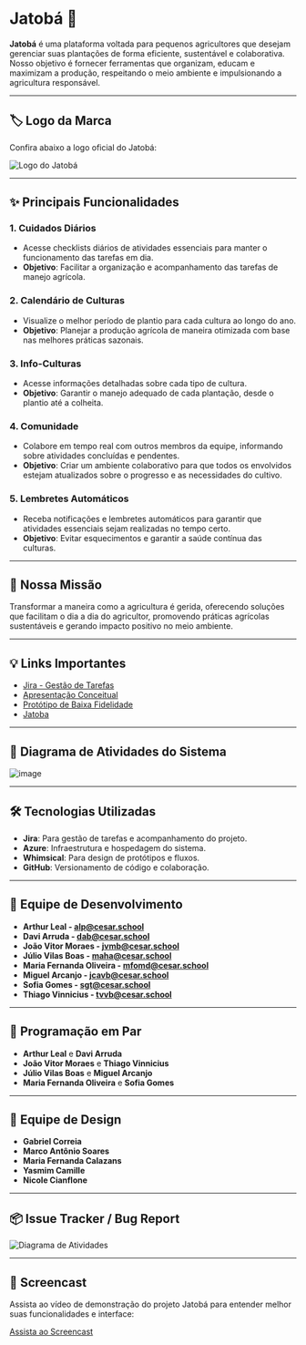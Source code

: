 # Jatobá 🌱

**Jatobá** é uma plataforma voltada para pequenos agricultores que desejam gerenciar suas plantações de forma eficiente, sustentável e colaborativa. Nosso objetivo é fornecer ferramentas que organizam, educam e maximizam a produção, respeitando o meio ambiente e impulsionando a agricultura responsável.

---

## 🏷️ Logo da Marca

Confira abaixo a logo oficial do Jatobá:

![Logo do Jatobá](https://github.com/user-attachments/assets/c488c0ef-c97b-418f-93da-bdf1b0882fcc)

---

## ✨ Principais Funcionalidades

### 1. **Cuidados Diários**
  - Acesse checklists diários de atividades essenciais para manter o funcionamento das tarefas em dia.
  - **Objetivo**: Facilitar a organização e acompanhamento das tarefas de manejo agrícola.

### 2. **Calendário de Culturas**
  - Visualize o melhor período de plantio para cada cultura ao longo do ano.
  - **Objetivo**: Planejar a produção agrícola de maneira otimizada com base nas melhores práticas sazonais.

### 3. **Info-Culturas**
  - Acesse informações detalhadas sobre cada tipo de cultura.
  - **Objetivo**: Garantir o manejo adequado de cada plantação, desde o plantio até a colheita.

### 4. **Comunidade**
  - Colabore em tempo real com outros membros da equipe, informando sobre atividades concluídas e pendentes.
  - **Objetivo**: Criar um ambiente colaborativo para que todos os envolvidos estejam atualizados sobre o progresso e as necessidades do cultivo.

### 5. **Lembretes Automáticos**
  - Receba notificações e lembretes automáticos para garantir que atividades essenciais sejam realizadas no tempo certo.
  - **Objetivo**: Evitar esquecimentos e garantir a saúde contínua das culturas.

---

## 🎯 Nossa Missão

Transformar a maneira como a agricultura é gerida, oferecendo soluções que facilitam o dia a dia do agricultor, promovendo práticas agrícolas sustentáveis e gerando impacto positivo no meio ambiente.

---

## 💡 Links Importantes

- [Jira - Gestão de Tarefas](https://cesar-grupo13.atlassian.net/jira/software/projects/KAN/boards/1)
- [Apresentação Conceitual](https://docs.google.com/document/d/1YcFWUKt5CzpJgBr-Ovjdaf_afpZoh-Ol2bMEGYuE8Uc/edit)
- [Protótipo de Baixa Fidelidade](https://whimsical.com/projetos-2-RQ9MwTocTEx5vwWRUrH7Qc)
- [Jatoba](https://djangodeploy2-asb8e9a3aye4accj.brazilsouth-01.azurewebsites.net/)

---

## 🔄 Diagrama de Atividades do Sistema

![image](https://github.com/user-attachments/assets/66542e1d-37c6-4d93-9549-2c1949d36f61)

---

## 🛠 Tecnologias Utilizadas

- **Jira**: Para gestão de tarefas e acompanhamento do projeto.
- **Azure**: Infraestrutura e hospedagem do sistema.
- **Whimsical**: Para design de protótipos e fluxos.
- **GitHub**: Versionamento de código e colaboração.

---

## 👥 Equipe de Desenvolvimento

- **Arthur Leal - alp@cesar.school**
- **Davi Arruda - dab@cesar.school**
- **João Vitor Moraes - jvmb@cesar.school**
- **Júlio Vilas Boas - maha@cesar.school**
- **Maria Fernanda Oliveira - mfomd@cesar.school**
- **Miguel Arcanjo - jcavb@cesar.school**
- **Sofia Gomes - sgt@cesar.school**
- **Thiago Vinnicius - tvvb@cesar.school**

---

## 👥 Programação em Par

- **Arthur Leal** e **Davi Arruda**
- **João Vitor Moraes** e **Thiago Vinnicius**
- **Júlio Vilas Boas** e **Miguel Arcanjo**
- **Maria Fernanda Oliveira** e **Sofia Gomes**

---

## 🎨 Equipe de Design

- **Gabriel Correia**
- **Marco Antônio Soares**
- **Maria Fernanda Calazans**
- **Yasmim Camille**
- **Nicole Cianflone**

---

## 📦 Issue Tracker / Bug Report

![Diagrama de Atividades](https://github.com/user-attachments/assets/76acda77-f2c0-430a-bda8-27b856a49906)

---

## 🎥 Screencast

Assista ao vídeo de demonstração do projeto Jatobá para entender melhor suas funcionalidades e interface:

[Assista ao Screencast](https://youtu.be/oaZuyw6cs7c)
